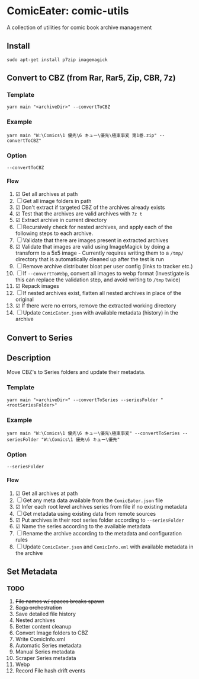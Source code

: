 # ComicEater: comic-utils
A collection of utilities for comic book archive management

## Install
`sudo apt-get install p7zip imagemagick`

## Convert to CBZ (from Rar, Rar5, Zip, CBR, 7z)
### Template
`yarn main "<archiveDir>" --convertToCBZ`
### Example
`yarn main "W:\Comics\1 優先\6 キュー\優先\極東事変 第1巻.zip" --convertToCBZ"`
### Option
`--convertToCBZ`
#### Flow
1. ☑ Get all archives at path
1. ☐ Get all image folders in path
1. ☑ Don't extract if targeted CBZ of the archives already exists
1. ☑ Test that the archives are valid archives with `7z t`
1. ☑ Extract archive in current directory
1. ☐ Recursively check for nested archives, and apply each of the following steps to each archive.
1. ☐ Validate that there are images present in extracted archives
1. ☑ Validate that images are valid using ImageMagick by doing a transform to a 5x5 image - Currently requires writing them to a `/tmp/` directory that is automatically cleaned up after the test is run
1. ☐ Remove archive distributer bloat per user config (links to tracker etc.)
1. ☐ If `--convertToWebp`, convert all images to webp format (Investigate is this can replace the validation step, and avoid writing to `/tmp` twice)
1. ☑ Repack images
1. ☐ If nested archives exist, flatten all nested archives in place of the original
1. ☑ If there were no errors, remove the extracted working directory
1. ☐ Update `ComicEater.json` with available metadata (history) in the archive


## Convert to Series
## Description
Move CBZ's to Series folders and update their metadata.
### Template
`yarn main "<archiveDir>" --convertToSeries --seriesFolder "<rootSeriesFolder>"`
### Example
`yarn main "W:\Comics\1 優先\6 キュー\優先\極東事変" --convertToSeries --seriesFolder "W:\Comics\1 優先\6 キュー\優先"`
### Option
`--seriesFolder`
#### Flow
1. ☑ Get all archives at path
1. ☐ Get any meta data available from the `ComicEater.json` file
1. ☑ Infer each root level archives series from file if no existing metadata
1. ☐ Get metadata using existing data from remote sources
1. ☑ Put archives in their root series folder according to `--seriesFolder`
1. ☑ Name the series according to the available metadata
1. ☐ Rename the archive according to the metadata and configuration rules
1. ☐ Update `ComicEater.json` and `ComicInfo.xml` with available metadata in the archive

## Set Metadata

### TODO
1. ~~File names w/ spaces breaks spawn~~
1. ~~Saga orchestration~~
1. Save detailed file history
1. Nested archives
1. Better content cleanup
1. Convert Image folders to CBZ
1. Write ComicInfo.xml
1. Automatic Series metadata
1. Manual Series metadata
1. Scraper Series metadata
1. Webp
1. Record File hash drift events
